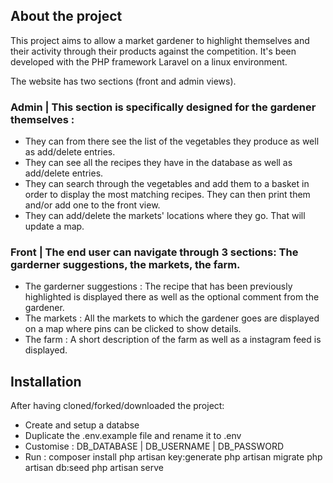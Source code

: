 ## About the project

This project aims to allow a market gardener to highlight themselves and their activity through their products against the competition. It's been developed with the PHP framework Laravel on a linux environment.

The website has two sections (front and admin views).

### Admin | This section is specifically designed for the gardener themselves :
- They can from there see the list of the vegetables they produce as well as add/delete entries.
- They can see all the recipes they have in the database as well as add/delete entries.
- They can search through the vegetables and add them to a basket in order to display the most matching recipes. They can then print them and/or add one to the front view.
- They can add/delete the markets' locations where they go. That will update a map.

### Front | The end user can navigate through 3 sections: The garderner suggestions, the markets, the farm.
- The garderner suggestions : The recipe that has been previously highlighted is displayed there as well as the optional comment from the gardener.
- The markets : All the markets to which the gardener goes are displayed on a map where pins can be clicked to show details.
- The farm : A short description of the farm as well as a instagram feed is displayed.

## Installation

After having cloned/forked/downloaded the project:
- Create and setup a databse
- Duplicate the .env.example file and rename it to .env
- Customise : DB_DATABASE | DB_USERNAME | DB_PASSWORD
- Run :
    composer install
    php artisan key:generate
    php artisan migrate
    php artisan db:seed
    php artisan serve
